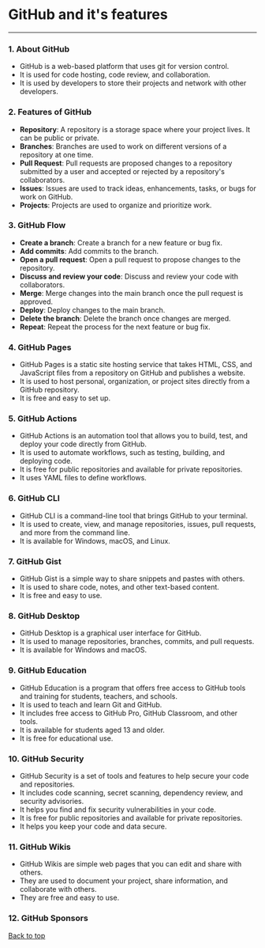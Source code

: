 # GitHub and it's features

---
### 1. About GitHub
- GitHub is a web-based platform that uses git for version control.
- It is used for code hosting, code review, and collaboration.
- It is used by developers to store their projects and network with other developers.

### 2. Features of GitHub
- **Repository**: A repository is a storage space where your project lives. It can be public or private.
- **Branches**: Branches are used to work on different versions of a repository at one time.
- **Pull Request**: Pull requests are proposed changes to a repository submitted by a user and accepted or rejected by a repository's collaborators.
- **Issues**: Issues are used to track ideas, enhancements, tasks, or bugs for work on GitHub.
- **Projects**: Projects are used to organize and prioritize work.

### 3. GitHub Flow
- **Create a branch**: Create a branch for a new feature or bug fix.
- **Add commits**: Add commits to the branch.
- **Open a pull request**: Open a pull request to propose changes to the repository.
- **Discuss and review your code**: Discuss and review your code with collaborators.
- **Merge**: Merge changes into the main branch once the pull request is approved.
- **Deploy**: Deploy changes to the main branch.
- **Delete the branch**: Delete the branch once changes are merged.
- **Repeat**: Repeat the process for the next feature or bug fix.

### 4. GitHub Pages
- GitHub Pages is a static site hosting service that takes HTML, CSS, and JavaScript files from a repository on GitHub and publishes a website.
- It is used to host personal, organization, or project sites directly from a GitHub repository.
- It is free and easy to set up.

### 5. GitHub Actions
- GitHub Actions is an automation tool that allows you to build, test, and deploy your code directly from GitHub.
- It is used to automate workflows, such as testing, building, and deploying code.
- It is free for public repositories and available for private repositories.
- It uses YAML files to define workflows.

### 6. GitHub CLI
- GitHub CLI is a command-line tool that brings GitHub to your terminal.
- It is used to create, view, and manage repositories, issues, pull requests, and more from the command line.
- It is available for Windows, macOS, and Linux.

### 7. GitHub Gist
- GitHub Gist is a simple way to share snippets and pastes with others.
- It is used to share code, notes, and other text-based content.
- It is free and easy to use.

### 8. GitHub Desktop
- GitHub Desktop is a graphical user interface for GitHub.
- It is used to manage repositories, branches, commits, and pull requests.
- It is available for Windows and macOS.

### 9. GitHub Education
- GitHub Education is a program that offers free access to GitHub tools and training for students, teachers, and schools.
- It is used to teach and learn Git and GitHub.
- It includes free access to GitHub Pro, GitHub Classroom, and other tools.
- It is available for students aged 13 and older.
- It is free for educational use.

### 10. GitHub Security
- GitHub Security is a set of tools and features to help secure your code and repositories.
- It includes code scanning, secret scanning, dependency review, and security advisories.
- It helps you find and fix security vulnerabilities in your code.
- It is free for public repositories and available for private repositories.
- It helps you keep your code and data secure.

### 11. GitHub Wikis
- GitHub Wikis are simple web pages that you can edit and share with others.
- They are used to document your project, share information, and collaborate with others.
- They are free and easy to use.

### 12. GitHub Sponsors


[Back to top](#GitHub-and-its-features)